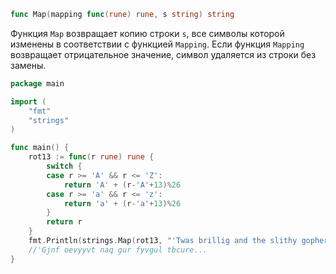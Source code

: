 ```go
func Map(mapping func(rune) rune, s string) string
```

Функция `Map` возвращает копию строки `s`, все символы которой изменены в соответствии с функцией `Mapping`. Если функция `Mapping` возвращает отрицательное значение, символ удаляется из строки без замены.

```go
package main

import (
	"fmt"
	"strings"
)

func main() {
	rot13 := func(r rune) rune {
		switch {
		case r >= 'A' && r <= 'Z':
			return 'A' + (r-'A'+13)%26
		case r >= 'a' && r <= 'z':
			return 'a' + (r-'a'+13)%26
		}
		return r
	}
	fmt.Println(strings.Map(rot13, "'Twas brillig and the slithy gopher..."))
	//'Gjnf oevyyvt naq gur fyvgul tbcure...
}
```